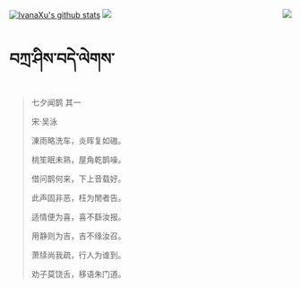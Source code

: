 [![IvanaXu's github stats](https://github-readme-stats.vercel.app/api?username=IvanaXu&show_icons=true&theme=vue-dark)](https://github.com/anuraghazra/github-readme-stats)
<img align="right" src="https://github-readme-stats.vercel.app/api/top-langs/?username=IvanaXu&langs_count=7&theme=graywhite" />
<img src="https://github-readme-stats.vercel.app/api/wakatime?username=IvanaXu&layout=compact&langs_count=6&theme=vue-dark&&custom_title=Programming Times(Jul 29 2021-)" />
# བཀྲ་ཤིས་བདེ་ལེགས་
> 七夕闻鹊 其一
>
> 宋·吴泳
>
> 涷雨略洗车，炎晖复如磝。
> 
> 桃笙眠未熟，屋角乾鹊噪。
> 
> 借问鹊何来，下上音载好。
> 
> 此声固非恶，枉为閒者告。
> 
> 适情便为喜，喜不繇汝报。
> 
> 用静则为吉，吉不缘汝召。
> 
> 萧牍尚我疏，行人为谁到。
> 
> 劝子莫饶舌，移语朱门道。